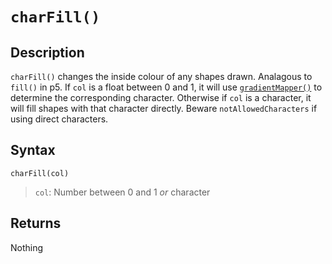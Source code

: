 # `charFill()`

## Description
`charFill()` changes the inside colour of any shapes drawn. Analagous to `fill()` in p5. If `col` is a float between 0 and 1, it will use [`gradientMapper()`](gradientMapper) to determine the corresponding character. Otherwise if `col` is a character, it will fill shapes with that character directly. Beware `notAllowedCharacters` if using direct characters.

## Syntax
`charFill(col)`
> `col`: Number between 0 and 1 *or* character

## Returns
Nothing